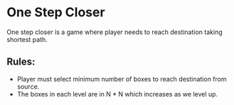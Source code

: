 # One Step Closer

One step closer is a game where player needs to reach destination taking shortest path.

Rules:
------------------------------------------------------
- Player must select minimum number of boxes to reach destination from source.
- The boxes in each level are  in  N * N which increases as we level up.

